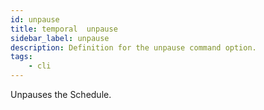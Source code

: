 ```yaml
---
id: unpause
title: temporal  unpause
sidebar_label: unpause
description: Definition for the unpause command option.
tags:
	- cli
---
```


Unpauses the Schedule.
